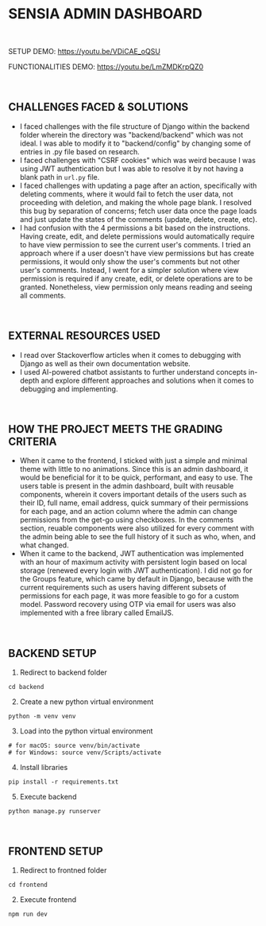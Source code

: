 # SENSIA ADMIN DASHBOARD

&emsp;

SETUP DEMO: https://youtu.be/VDiCAE_oQSU

FUNCTIONALITIES DEMO: https://youtu.be/LmZMDKrpQZ0

&emsp;

## CHALLENGES FACED & SOLUTIONS
- I faced challenges with the file structure of Django within the backend folder wherein the directory was "backend/backend" which was not ideal. I was able to modify it to "backend/config" by changing some of entries in .py file based on research.
- I faced challenges with "CSRF cookies" which was weird because I was using JWT authentication but I was able to resolve it by not having a blank path in `url.py` file.
- I faced challenges with updating a page after an action, specifically with deleting comments, where it would fail to fetch the user data, not proceeding with deletion, and making the whole page blank. I resolved this bug by separation of concerns; fetch user data once the page loads and just update the states of the comments (update, delete, create, etc).
- I had confusion with the 4 permissions a bit based on the instructions. Having create, edit, and delete permissions would automatically require to have view permission to see the current user's comments. I tried an approach where if a user doesn't have view permissions but has create permissions, it would only show the user's comments but not other user's comments. Instead, I went for a simpler solution where view permission is required if any create, edit, or delete operations are to be granted. Nonetheless, view permission only means reading and seeing all comments.

&emsp;

## EXTERNAL RESOURCES USED
- I read over Stackoverflow articles when it comes to debugging with Django as well as their own documentation website.
- I used AI-powered chatbot assistants to further understand concepts in-depth and explore different approaches and solutions when it comes to debugging and implementing.

&emsp;

## HOW THE PROJECT MEETS THE GRADING CRITERIA
- When it came to the frontend, I sticked with just a simple and minimal theme with little to no animations. Since this is an admin dashboard, it would be beneficial for it to be quick, performant, and easy to use. The users table is present in the admin dashboard, built with reusable components, wherein it covers important details of the users such as their ID, full name, email address, quick summary of their permissions for each page, and an action column where the admin can change permissions from the get-go using checkboxes. In the comments section, reuable components were also utilized for every comment with the admin being able to see the full history of it such as who, when, and what changed.
- When it came to the backend, JWT authentication was implemented with an hour of maximum activity with persistent login based on local storage (renewed every login with JWT authentication). I did not go for the Groups feature, which came by default in Django, because with the current requirements such as users having different subsets of permissions for each page, it was more feasible to go for a custom model. Password recovery using OTP via email for users was also implemented with a free library called EmailJS.

&emsp;

## BACKEND SETUP

1. Redirect to backend folder
```
cd backend
```

2. Create a new python virtual environment
```
python -m venv venv
```

3. Load into the python virtual environment
```
# for macOS: source venv/bin/activate
# for Windows: source venv/Scripts/activate
```

4. Install libraries
```
pip install -r requirements.txt
```

5. Execute backend
```
python manage.py runserver
```

&emsp;

## FRONTEND SETUP

1. Redirect to frontned folder
```
cd frontend
```

2. Execute frontend
```
npm run dev
```
